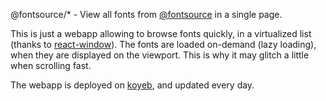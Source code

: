 @fontsource/\* - View all fonts from [@fontsource](https://fontsource.org/) in a single page.

This is just a webapp allowing to browse fonts quickly, in a virtualized list (thanks to
[react-window](https://github.com/bvaughn/react-window)). The fonts are loaded on-demand (lazy loading), when
they are displayed on the viewport. This is why it may glitch a little when scrolling fast.

The webapp is deployed on [koyeb](https://koyeb.com), and updated every day.
